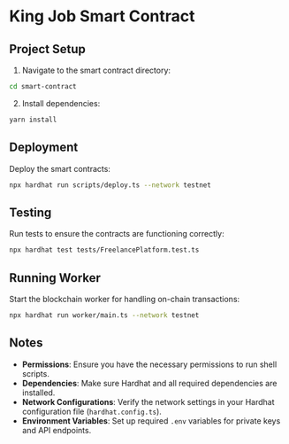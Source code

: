 # King Job Smart Contract

## Project Setup

1. Navigate to the smart contract directory:
```bash
cd smart-contract
```

2. Install dependencies:
```bash
yarn install
```

## Deployment

Deploy the smart contracts:
```bash
npx hardhat run scripts/deploy.ts --network testnet
```

## Testing

Run tests to ensure the contracts are functioning correctly:
```bash
npx hardhat test tests/FreelancePlatform.test.ts
```

## Running Worker

Start the blockchain worker for handling on-chain transactions:
```bash
npx hardhat run worker/main.ts --network testnet
```

## Notes

- **Permissions**: Ensure you have the necessary permissions to run shell scripts.
- **Dependencies**: Make sure Hardhat and all required dependencies are installed.
- **Network Configurations**: Verify the network settings in your Hardhat configuration file (`hardhat.config.ts`).
- **Environment Variables**: Set up required `.env` variables for private keys and API endpoints.

